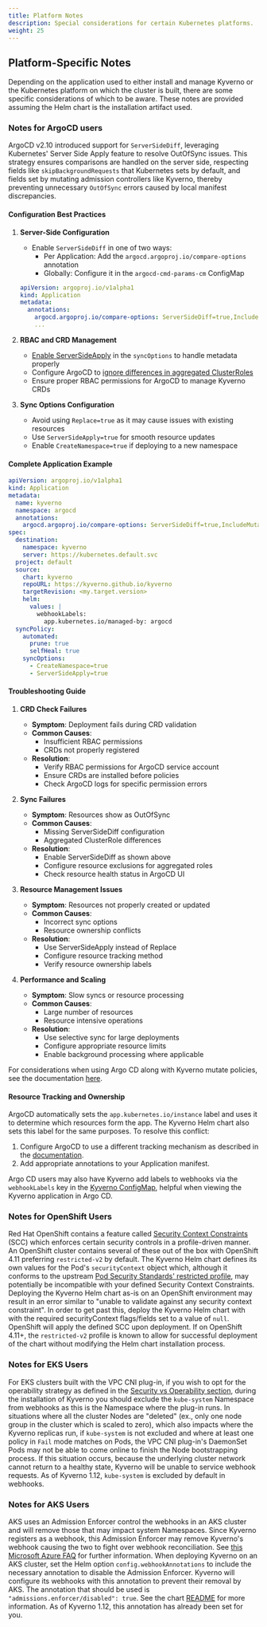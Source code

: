 ```yaml
---
title: Platform Notes
description: Special considerations for certain Kubernetes platforms.
weight: 25
---
```


## Platform-Specific Notes

Depending on the application used to either install and manage Kyverno or the Kubernetes platform on which the cluster is built, there are some specific considerations of which to be aware. These notes are provided assuming the Helm chart is the installation artifact used.

### Notes for ArgoCD users

ArgoCD v2.10 introduced support for `ServerSideDiff`, leveraging Kubernetes' Server Side Apply feature to resolve OutOfSync issues. This strategy ensures comparisons are handled on the server side, respecting fields like `skipBackgroundRequests` that Kubernetes sets by default, and fields set by mutating admission controllers like Kyverno, thereby preventing unnecessary `OutOfSync` errors caused by local manifest discrepancies.

#### Configuration Best Practices

1. **Server-Side Configuration**
   - Enable `ServerSideDiff` in one of two ways:
     * Per Application: Add the `argocd.argoproj.io/compare-options` annotation
     * Globally: Configure it in the `argocd-cmd-params-cm` ConfigMap

   ```yaml
   apiVersion: argoproj.io/v1alpha1
   kind: Application
   metadata:
     annotations:
       argocd.argoproj.io/compare-options: ServerSideDiff=true,IncludeMutationWebhook=true 
       ...
   ```

2. **RBAC and CRD Management**
   - [Enable ServerSideApply](https://argo-cd.readthedocs.io/en/stable/user-guide/sync-options/#server-side-apply) in the `syncOptions` to handle metadata properly
   - Configure ArgoCD to [ignore differences in aggregated ClusterRoles](https://argo-cd.readthedocs.io/en/stable/user-guide/diffing/#ignoring-rbac-changes-made-by-aggregateroles)
   - Ensure proper RBAC permissions for ArgoCD to manage Kyverno CRDs

3. **Sync Options Configuration**
   - Avoid using `Replace=true` as it may cause issues with existing resources
   - Use `ServerSideApply=true` for smooth resource updates
   - Enable `CreateNamespace=true` if deploying to a new namespace

#### Complete Application Example

```yaml
apiVersion: argoproj.io/v1alpha1
kind: Application
metadata:
  name: kyverno
  namespace: argocd
  annotations:
    argocd.argoproj.io/compare-options: ServerSideDiff=true,IncludeMutationWebhook=true
spec:
  destination:
    namespace: kyverno
    server: https://kubernetes.default.svc
  project: default
  source:
    chart: kyverno
    repoURL: https://kyverno.github.io/kyverno
    targetRevision: <my.target.version>
    helm:
      values: |
        webhookLabels:
          app.kubernetes.io/managed-by: argocd
  syncPolicy:
    automated:
      prune: true
      selfHeal: true
    syncOptions:
      - CreateNamespace=true
      - ServerSideApply=true
```

#### Troubleshooting Guide

1. **CRD Check Failures**
   - **Symptom**: Deployment fails during CRD validation
   - **Common Causes**:
     * Insufficient RBAC permissions
     * CRDs not properly registered
   - **Resolution**:
     * Verify RBAC permissions for ArgoCD service account
     * Ensure CRDs are installed before policies
     * Check ArgoCD logs for specific permission errors

2. **Sync Failures**
   - **Symptom**: Resources show as OutOfSync
   - **Common Causes**:
     * Missing ServerSideDiff configuration
     * Aggregated ClusterRole differences
   - **Resolution**:
     * Enable ServerSideDiff as shown above
     * Configure resource exclusions for aggregated roles
     * Check resource health status in ArgoCD UI

3. **Resource Management Issues**
   - **Symptom**: Resources not properly created or updated
   - **Common Causes**:
     * Incorrect sync options
     * Resource ownership conflicts
   - **Resolution**:
     * Use ServerSideApply instead of Replace
     * Configure resource tracking method
     * Verify resource ownership labels

4. **Performance and Scaling**
   - **Symptom**: Slow syncs or resource processing
   - **Common Causes**:
     * Large number of resources
     * Resource intensive operations
   - **Resolution**:
     * Use selective sync for large deployments
     * Configure appropriate resource limits
     * Enable background processing where applicable

For considerations when using Argo CD along with Kyverno mutate policies, see the documentation [here](/docs/policy-types/cluster-policy/mutate.md#argocd).

#### Resource Tracking and Ownership

ArgoCD automatically sets the `app.kubernetes.io/instance` label and uses it to determine which resources form the app. The Kyverno Helm chart also sets this label for the same purposes. To resolve this conflict:

1. Configure ArgoCD to use a different tracking mechanism as described in the [documentation](https://argo-cd.readthedocs.io/en/latest/user-guide/resource_tracking/#additional-tracking-methods-via-an-annotation).
2. Add appropriate annotations to your Application manifest.

Argo CD users may also have Kyverno add labels to webhooks via the `webhookLabels` key in the [Kyverno ConfigMap](customization.md#configmap-keys), helpful when viewing the Kyverno application in Argo CD.

### Notes for OpenShift Users

Red Hat OpenShift contains a feature called [Security Context Constraints](https://docs.openshift.com/container-platform/4.11/authentication/managing-security-context-constraints.html) (SCC) which enforces certain security controls in a profile-driven manner. An OpenShift cluster contains several of these out of the box with OpenShift 4.11 preferring `restricted-v2` by default. The Kyverno Helm chart defines its own values for the Pod's `securityContext` object which, although it conforms to the upstream [Pod Security Standards' restricted profile](https://kubernetes.io/docs/concepts/security/pod-security-standards/#restricted), may potentially be incompatible with your defined Security Context Constraints. Deploying the Kyverno Helm chart as-is on an OpenShift environment may result in an error similar to "unable to validate against any security context constraint". In order to get past this, deploy the Kyverno Helm chart with with the required securityContext flags/fields set to a value of `null`. OpenShift will apply the defined SCC upon deployment. If on OpenShift 4.11+, the `restricted-v2` profile is known to allow for successful deployment of the chart without modifying the Helm chart installation process.

### Notes for EKS Users

For EKS clusters built with the VPC CNI plug-in, if you wish to opt for the operability strategy as defined in the [Security vs Operability section](_index.md#security-vs-operability), during the installation of Kyverno you should exclude the `kube-system` Namespace from webhooks as this is the Namespace where the plug-in runs. In situations where all the cluster Nodes are "deleted" (ex., only one node group in the cluster which is scaled to zero), which also impacts where the Kyverno replicas run, if `kube-system` is not excluded and where at least one policy in `Fail` mode matches on Pods, the VPC CNI plug-in's DaemonSet Pods may not be able to come online to finish the Node bootstrapping process. If this situation occurs, because the underlying cluster network cannot return to a healthy state, Kyverno will be unable to service webhook requests. As of Kyverno 1.12, `kube-system` is excluded by default in webhooks.

### Notes for AKS Users

AKS uses an Admission Enforcer control the webhooks in an AKS cluster and will remove those that may impact system Namespaces. Since Kyverno registers as a webhook, this Admission Enforcer may remove Kyverno's webhook causing the two to fight over webhook reconciliation. See [this Microsoft Azure FAQ](https://learn.microsoft.com/en-us/azure/aks/faq#can-admission-controller-webhooks-impact-kube-system-and-internal-aks-namespaces) for further information. When deploying Kyverno on an AKS cluster, set the Helm option `config.webhookAnnotations` to include the necessary annotation to disable the Admission Enforcer. Kyverno will configure its webhooks with this annotation to prevent their removal by AKS. The annotation that should be used is `"admissions.enforcer/disabled": true`. See the chart [README](https://github.com/kyverno/kyverno/blob/release-1.12/charts/kyverno/README.md) for more information. As of Kyverno 1.12, this annotation has already been set for you.
